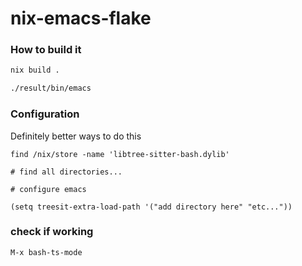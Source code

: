 # nix-emacs-flake

### How to build it

```bash
nix build . 

./result/bin/emacs 
```



### Configuration

Definitely better ways to do this 

```
find /nix/store -name 'libtree-sitter-bash.dylib'

# find all directories... 

# configure emacs 

(setq treesit-extra-load-path '("add directory here" "etc..."))
```

### check if working

```
M-x bash-ts-mode
```
